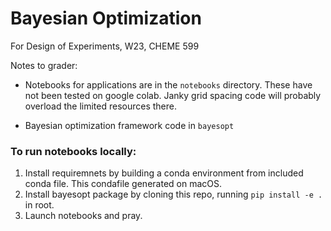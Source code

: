 # Bayesian Optimization 
For Design of Experiments, W23, CHEME 599

Notes to grader:

- Notebooks for applications are in the `notebooks` directory. These have not been tested on google colab. Janky grid spacing code will probably overload the limited resources there.

- Bayesian optimization framework code in `bayesopt`


### To run notebooks locally:

1. Install requiremnets by building a conda environment from included conda file. This condafile generated on macOS.
2. Install bayesopt package by cloning this repo, running `pip install -e .` in root.
3. Launch notebooks and pray. 
